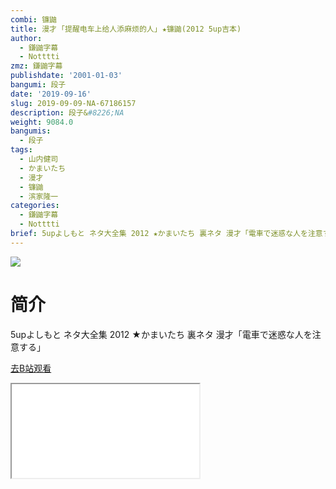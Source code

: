 ```yaml
---
combi: 镰鼬
title: 漫才 ｢提醒电车上给人添麻烦的人｣ ★镰鼬(2012 5up吉本)
author:
  - 鎌鼬字幕
  - Notttti
zmz: 鎌鼬字幕
publishdate: '2001-01-03'
bangumi: 段子
date: '2019-09-16'
slug: 2019-09-09-NA-67186157
description: 段子&#8226;NA
weight: 9084.0
bangumis:
  - 段子
tags:
  - 山内健司
  - かまいたち
  - 漫才
  - 镰鼬
  - 滨家隆一
categories:
  - 鎌鼬字幕
  - Notttti
brief: 5upよしもと ネタ大全集 2012 ★かまいたち 裏ネタ 漫才「電車で迷惑な人を注意する」
---
```

![](https://raw.githubusercontent.com/tcgriffith/owaraisite/master/static/tmpimg/bdabdbf0be316f68a74c920ce2f41ccb9c6eb29d.jpg.480.jpg)
# 简介  
5upよしもと ネタ大全集 2012
★かまいたち 裏ネタ 漫才「電車で迷惑な人を注意する」  

[去B站观看](https://www.bilibili.com/video/av67186157/)
<div class ="resp-container"><iframe class="testiframe" src="//player.bilibili.com/player.html?aid=67186157"", scrolling="no", allowfullscreen="true" > </iframe></div> 
